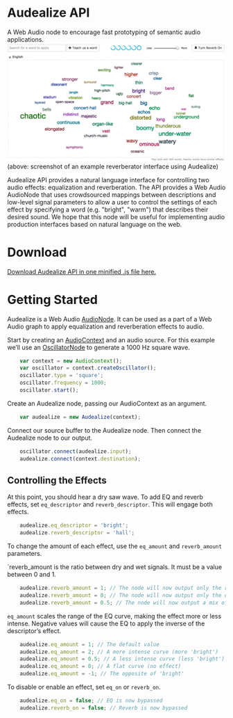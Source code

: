 # Audealize API
A Web Audio node to encourage fast prototyping of semantic audio applications. 
![Audealize](https://github.com/interactiveaudiolab/audealize_api/blob/master/docs/img/propreverbcontroller.png?raw=true)
(above: screenshot of an example reverberator interface using Audealize)

Audealize API provides a natural language interface for controlling two audio effects: equalization and reverberation. The API provides a Web Audio AudioNode that uses crowdsourced mappings between descriptions and low-level signal parameters to allow a user to control the settings of each effect by specifying a word (e.g. "bright", "warm") that describes their desired sound. We hope that this node will be useful for implementing audio production interfaces based on natural language on the web.

# Download
[Download Audealize API in one minified .js file here.](https://raw.githubusercontent.com/interactiveaudiolab/audealize_api/master/audealize.min.js?token=ANbNLpSuNTILJ-w22goMutRzKyBZpqVGks5Y9rJ6wA%3D%3D)

# Getting Started

Audealize is a Web Audio [AudioNode](https://developer.mozilla.org/en-US/docs/Web/API/AudioNode). It can be used as a part of a Web Audio graph to apply equalization and reverberation effects to audio. 

Start by creating an [AudioContext](https://developer.mozilla.org/en-US/docs/Web/API/AudioContext) and an audio source. For this example we’ll use an [OscillatorNode](https://developer.mozilla.org/en-US/docs/Web/API/OscillatorNode) to generate a 1000 Hz square wave.
```javascript
	var context = new AudioContext();
	var oscillator = context.createOscillator();
	oscillator.type = 'square';
	oscillator.frequency = 1000;
	oscillator.start();
```
Create an Audealize node, passing our AudioContext as an argument.
```javascript
	var audealize = new Audealize(context);
```

Connect our source buffer to the Audealize node. Then connect the Audealize node to our output. 
```javascript
	oscillator.connect(audealize.input);
	audealize.connect(context.destination);
```
## Controlling the Effects

At this point, you should hear a dry saw wave. To add EQ and reverb effects, set  `eq_descriptor` and `reverb_descriptor`. This will engage both effects.
```javascript
	audealize.eq_descriptor = 'bright';
	audealize.reverb_descriptor = 'hall';
```
To change the amount of each effect, use the `eq_amount` and `reverb_amount` parameters. 

`reverb_amount is the ratio between dry and wet signals. It must be a value between 0 and 1.
```javascript
	audealize.reverb_amount = 1; // The node will now output only the reverb signal
	audealize.reverb_amount = 0; // The node will now output only the dry signal.
	audealize.reverb_amount = 0.5; // The node will now output a mix of reverb and dry signals
```
`eq_amount` scales the range of the EQ curve, making the effect more or less intense. Negative values will cause the EQ to apply the inverse of the descriptor’s effect.
```javascript
	audealize.eq_amount = 1; // The default value
	audealize.eq_amount = 2; // A more intense curve (more 'bright')
	audealize.eq_amount = 0.5; // A less intense curve (less 'bright')
	audealize.eq_amount = 0; // A flat curve (no effect)
	audealize.eq_amount = -1; // The opposite of 'bright'
```
To disable or enable an effect, set `eq_on` or `reverb_on`.
```javascript
	audealize.eq_on = false; // EQ is now bypassed
	audealize.reverb_on = false; // Reverb is now bypassed
```
